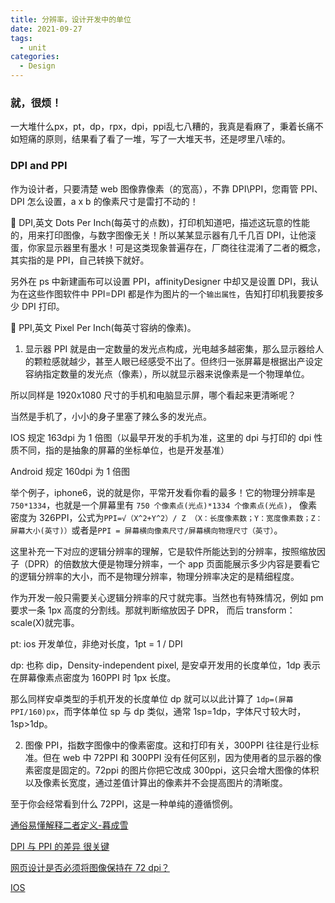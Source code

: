 ```yaml
---
title: 分辨率，设计开发中的单位
date: 2021-09-27
tags:
  - unit
categories:
  - Design
---
```


<h3>就，很烦！</h3>
一大堆什么px，pt，dp，rpx，dpi，ppi乱七八糟的，我真是看麻了，秉着长痛不如短痛的原则，结果看了看了一堆，写了一大堆天书，还是啰里八嗦的。

<h3>DPI and PPI</h3>

作为设计者，只要清楚 web 图像靠像素（的宽高），不靠 DPI\PPI，您甭管 PPI、DPI 怎么设置，a x b 的像素尺寸是雷打不动的！

:unicorn:
DPI,英文 Dots Per Inch(每英寸的点数)，打印机知道吧，描述这玩意的性能的，用来打印图像，与数字图像无关！所以某某显示器有几千几百 DPI，让他滚蛋，你家显示器里有墨水！可是这类现象普遍存在，厂商往往混淆了二者的概念，其实指的是 PPI，自己转换下就好。

另外在 ps 中新建画布可以设置 PPI，affinityDesigner 中却又是设置 DPI，我认为在这些作图软件中 PPI=DPI 都是作为图片的一个`输出属性`，告知打印机我要按多少 DPI 打印。

:unicorn:
PPI,英文 Pixel Per Inch(每英寸容纳的像素)。

1. 显示器 PPI 就是由一定数量的发光点构成，光电越多越密集，那么显示器给人的颗粒感就越少，甚至人眼已经感受不出了。但终归一张屏幕是根据出产设定容纳指定数量的发光点（像素），所以就显示器来说像素是一个物理单位。

所以同样是 1920x1080 尺寸的手机和电脑显示屏，哪个看起来更清晰呢？

当然是手机了，小小的身子里塞了辣么多的发光点。

IOS 规定 163dpi 为 1 倍图（以最早开发的手机为准，这里的 dpi 与打印的 dpi 性质不同，指的是抽象的屏幕的坐标单位，也是开发基准）

Android 规定 160dpi 为 1 倍图

举个例子，iphone6，说的就是你，平常开发看你看的最多！它的物理分辨率是 `750*1334`，也就是一个屏幕里有 `750 个像素点(光点)*1334 个像素点(光点)`，
像素密度为 326PPI，公式为`PPI=√（X^2+Y^2）/ Z （X：长度像素数；Y：宽度像素数；Z：屏幕大小(英寸)）`或者是`PPI = 屏幕横向像素尺寸/屏幕横向物理尺寸（英寸）`。

这里补充一下对应的逻辑分辨率的理解，它是软件所能达到的分辨率，按照缩放因子（DPR）的倍数放大便是物理分辨率，一个 app 页面能展示多少内容是要看它的逻辑分辨率的大小，而不是物理分辨率，物理分辨率决定的是精细程度。

作为开发一般只需要关心逻辑分辨率的尺寸就完事。当然也有特殊情况，例如 pm 要求一条 1px 高度的分割线。那就判断缩放因子 DPR， 而后 transform：scale(X)就完事。

pt: ios 开发单位，非绝对长度，1pt = 1 / DPI

dp: 也称 dip，Density-independent pixel, 是安卓开发用的长度单位，1dp 表示在屏幕像素点密度为 160PPI 时 1px 长度。

那么同样安卓类型的手机开发的长度单位 dp 就可以以此计算了 `1dp=(屏幕 PPI/160)px`，而字体单位 sp 与 dp 类似，通常 1sp=1dp，字体尺寸较大时，1sp>1dp。

2. 图像 PPI，指数字图像中的像素密度。这和打印有关，300PPI 往往是行业标准。但在 web 中 72PPI 和 300PPI 没有任何区别，因为使用者的显示器的像素密度是固定的。72ppi 的图片你把它改成 300ppi，这只会增大图像的体积以及像素长宽度，通过差值计算出的像素并不会提高图片的清晰度。

至于你会经常看到什么 72PPI，这是一种单纯的遵循惯例。

[通俗易懂解释二者定义-暮成雪](https://www.zhihu.com/question/40506180)

[DPI 与 PPI 的差异 很关键](https://99designs.hk/blog/tips/ppi-vs-dpi-whats-the-difference/)

[网页设计是否必须将图像保持在 72 dpi？](https://graphicdesign.stackexchange.com/questions/13777/is-it-mandatory-to-keep-images-at-72-dpi-for-web-design)

[IOS](https://www.jianshu.com/p/551bc62f1c8d)
